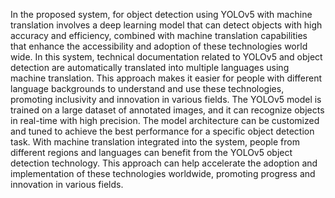 In the proposed system, for object detection using YOLOv5 with machine translation involves a deep learning model that can detect objects with high accuracy and efficiency, combined with machine translation capabilities that enhance the accessibility and adoption of these technologies world wide.
In this system, technical documentation related to YOLOv5 and object detection are automatically translated into multiple languages using machine translation.
This approach makes it easier for people with different language backgrounds to understand and use these technologies, promoting inclusivity and innovation in various fields.
The YOLOv5 model is trained on a large dataset of annotated images, and it can recognize objects in real-time with high precision. 
The model architecture can be customized and tuned to achieve the best performance for a specific object detection task. With machine translation integrated into the system, people from different regions and languages can benefit from the YOLOv5 object detection technology. This approach can help accelerate the adoption and implementation of these technologies worldwide, promoting progress and innovation in various fields.
